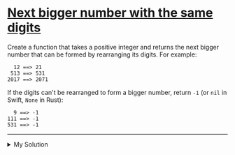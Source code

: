# [Next bigger number with the same digits](https://www.codewars.com/kata/55983863da40caa2c900004e)

Create a function that takes a positive integer and returns the next bigger number that can be formed by rearranging its
digits. For example:

      12 ==> 21
     513 ==> 531
    2017 ==> 2071

If the digits can't be rearranged to form a bigger number, return `-1` (or `nil` in Swift, `None` in Rust):

      9 ==> -1
    111 ==> -1
    531 ==> -1

---

<details><summary>My Solution</summary>

```js
function nextBigger(n) {
  let s = n.toString().split("");

  // Find the first digit that can be swapped to form a bigger number
  for (let i = s.length - 1; i > 0; i--) {
    if (s[i] > s[i - 1]) {
      // Find the smallest digit on the right side of (i-1)'th digit that is larger than s[i-1]
      let smallest = i;
      for (let j = i + 1; j < s.length; j++) {
        if (s[j] > s[i - 1] && s[j] < s[smallest]) {
          smallest = j;
        }
      }

      // Swap the found smallest digit with s[i-1]
      [s[i - 1], s[smallest]] = [s[smallest], s[i - 1]];

      // Sort the digits after (i-1) in ascending order
      let right = s.slice(i).sort();
      s = [...s.slice(0, i), ...right];

      return +s.join("");
    }
  }

  return -1;
}
```

</details>
